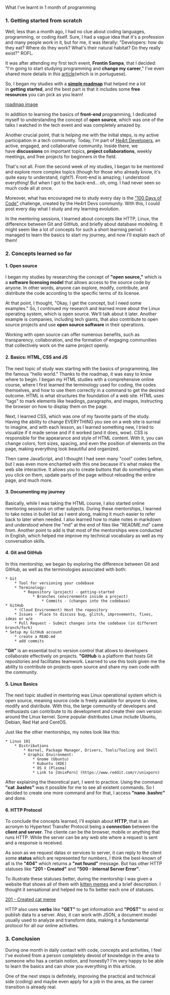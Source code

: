 What I've learnt in 1 month of programming

### 1. Getting started from scratch
Well, less than a month ago, I had no clue about coding languages, programming, or coding itself. Sure, I had a vague idea that it's a profession and many people work in it, but for me, it was literally: "Developers: how do they eat? Where do they work? What's their natural habitat? Do they really exist?" ROFL.

It was after attending my first tech event, **Frontin Sampa**, that I decided: "I'm going to start studying programming and **change my career**," I've even shared more details in this [article](https://dev.to/acamikuro/-uma-produtora-de-tv-no-mundo-dev-44p3)(which is in portuguese).

So, I began my studies with a [**simple roadmap**]([https://trilha.info/roadmap/frontend](https://trilha.info/roadmap/frontend)) that helped me a lot in **getting started**, and the best part is that it includes some **free resources** you can pick as you learn!

[roadmap image](https://imgur.com/a/ZpAqEjp)

In addition to learning the basics of **front-end** programming, I dedicated myself to understanding the concept of **open source**, which was one of the talks I watched in the tech event and was completely amazed by.

Another crucial point, that is helping me with the initial steps, is my active participation in a tech community. Today, I'm part of [He4rt Developers](https://discord.gg/he4rt), an active, engaged, and collaborative community. Inside there, we have **discussions** on important topics, **project collaborations**, weekly meetings, and free projects for beginners in the field.

That's not all. From the second week of my studies, I began to be mentored and explore more complex topics (though for those who already know, it's quite easy to understand, right?). Front-end is amazing; I understood everything! But when I got to the back-end... oh, omg. I had never seen so much code all at once.

Moreover, what has encouraged me to study every day is the ["100 Days of Code"](https://www.100diasdecodigo.dev/#comoParticipar) challenge, created by the He4rt Devs community. With this, I could post every day what I study and my learning evolution.

In the mentoring sessions, I learned about concepts like HTTP, Linux, the difference between Git and GitHub, and briefly about database modeling. It might seem like a lot of concepts for such a short learning period. I managed to learn the basics to start my journey, and now I'll explain each of them!

### 2. Concepts learned so far

#### 1. Open source
I began my studies by researching the concept of **"open source,"** which is a **software licensing model** that allows access to the source code by anyone. In other words, anyone can explore, modify, contribute, and distribute the code according to the specific terms of its license.

At that point, I thought, "Okay, I get the concept, but I need some examples." So, I continued my research and learned more about the Linux operating system, which is open source. We'll talk about it later. Another example is companies, including tech giants, that also contribute to open source projects and use **open source software** in their operations.

Working with open source can offer numerous benefits, such as transparency, collaboration, and the formation of engaging communities that collectively work on the same project openly.

#### 2. Basics: HTML, CSS and JS
The next topic of study was starting with the basics of programming, like the famous "hello world." Thanks to the roadmap, it was easy to know where to begin. I began my HTML studies with a comprehensive online course, where I first learned the terminology used for coding, the codes themselves, and how to use them correctly in a command to get the desired outcome. HTML is what structures the foundation of a web site. HTML uses "tags" to mark elements like headings, paragraphs, and images, instructing the browser on how to display them on the page.

Next, I learned CSS, which was one of my favorite parts of the study. Having the ability to change EVERYTHING you see on a web site is surreal to imagine, and with each lesson, as I learned something new, I tried to visualize if it made sense and if it worked (and it does, wow). CSS is responsible for the appearance and style of HTML content. With it, you can change colors, font sizes, spacing, and even the position of elements on the page, making everything look beautiful and organized.

Then came JavaScript, and I thought I had seen many "cool" codes before, but I was even more enchanted with this one because it's what makes the web site interactive. It allows you to create buttons that do something when you click on them, update parts of the page without reloading the entire page, and much more.

#### 3. Documenting my journey
Basically, while I was taking the HTML course, I also started online mentoring sessions on other subjects. During these mentorships, I learned to take notes in bullet list as I went along, making it much easier to refer back to later when needed. I also learned how to make notes in markdown and understood where the "md" at the end of files like "README.md" came from. Another point to add is that most of the mentorships were conducted in English, which helped me improve my technical vocabulary as well as my conversation skills.

#### 4. Git and GitHub
In this mentorship, we began by exploring the difference between Git and GitHub, as well as the terminologies associated with both:

```
* Git
	* Tool for versioning your codebase
	* Terminology:
		* Repository (project) - getting-started
			* Branches (environments inside a project)
				* Commits - (changes into the codebase)
* GitHub
	* (Cloud Environment) Host the repository
	* Issues - Place to discuss bug, glitch, improvements, fixes, ideas or w/e
	* Pull Request - Submit changes into the codebase (in different branch/fork)
* Setup my GitHub account
	* create a READ.md 
	* add commits 
```

**"Git"** is an essential tool to version control that allows to developers collaborate effectively on projects. **"GitHub** is a platform that hosts Git repositories and facilitates teamwork. Learned to use this tools given me the ability to contribute on projects open source and share my own code with the community. 

#### 5. Linux Basics
The next topic studied in mentoring was Linux operational system which is open source, meaning source code is freely available for anyone to view, modify and distribute. With this, the large community of developers and enthusiasts can contribute to its development and create their own version around the Linux kernel. Some popular distributes Linux include Ubuntu, Debian, Red Hat and CentOS.

Just like the other mentorships, my notes look like this:
```
* Linux 101
	* Distributions
		* Kernel, Package Manager, Drivers, Tools/Tooling and Shell
		* Graphic Environment: 
			* Gnome (Ubuntu)
			* Kubuntu (KDE)
			* OS X (Plasma)
			* Link to [UnixPorn] (https://www.reddit.com/r/unixporn)
```

After explaining the theoretical part, I went to practice. Using the command **"cat .bashrc"** was it possible for me to see all existent commands. So I decided to create one more command and for that, I access **"nano .bashrc"** and done.

#### 6. HTTP Protocol
To conclude the concepts learned, I'll explain about **HTTP**, that is an acronym to Hypertext Transfer Protocol being a **connection** between the **client and server**. The cliente can be the browser, mobile or anything that runs HTTP. While the server can be any web site where a request is sent and a response is received.  

As soon as we request datas or services to server, it can reply to the client some **status** which are represented for numbers, I think the best-known of all is the **"404"** which returns a **"not found"** message. But has other HTTP statuses like **"201 - Created"** and **"500 - Internal Server Error".**

To illustrate these statuses better, during the mentorship I was given a website that shows all of them with [kitten memes](https://http.cat/) and a brief description. I thought it sensational and helped me to fix better each one of statuses. 

[201 - Created cat meme](https://imgur.com/a/OO58ioL)

HTTP also uses **verbs** like **"GET"** to get information and **"POST"** to send or publish data to a server. Also, it can work with JSON, a document model usually used to analyze and transform data, making it a fundamental protocol for all our online activities. 

### 3. Conclusion
During one month in daily contact with code, concepts and activities, I feel I've evolved from a person completely devoid of knowledge in the area to someone who has a certain notion, and honestly? I'm very happy to be able to learn the basics and can show you everything in this article.

One of the next steps is definitely, improving the practical and technical side (coding) and maybe even apply for a job in the area, as the career transition is already real.
